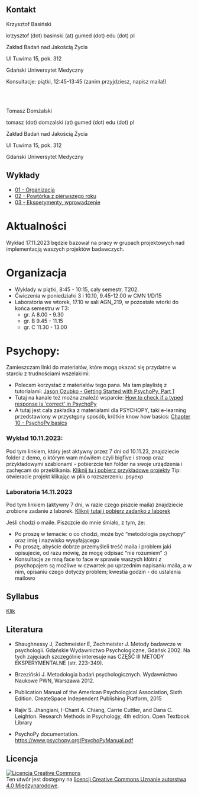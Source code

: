 ## Kontakt

Krzysztof Basiński

krzysztof (dot) basinski (at) gumed (dot) edu (dot) pl

Zakład Badań nad Jakością Życia

Ul Tuwima 15, pok. 312

Gdański Uniwersytet Medyczny

Konsultacje: piątki, 12:45-13:45 (zanim przyjdziesz, napisz maila!)

<br><br>

Tomasz Domżalski

tomasz (dot) domzalski (at) gumed (dot) edu (dot) pl 

Zakład Badań nad Jakością Życia

Ul Tuwima 15, pok. 312

Gdański Uniwersytet Medyczny

## Wykłady

- [01 - Organizacja](w01.html)
- [02 - Powtórka z pierwszego roku](w02.html)
- [03 - Eksperymenty, wprowadzenie](w03.html)

<!-- 

- [04 - Plany proste](w04.html)
- [05 - Powtarzany pomiar](w05.html)
- [06 - Plany złożone](w06.html)
- [07 - Analiza planów złożonych](plany_zlozone/analiza.zip)
- [08 - RCT](w08.html)
- [09 - Quasi-eksperymenty](w09.html)
- [10 - Kryzys replikowalności i kulty cargo](replikowalnosc_cargo.pdf) 
- 
## Nagrania wykładów

- [Analiza planów złożonych](https://youtu.be/9OMrcudz9YM)

## Ćwiczenia

- [01 - organizacja i projekty](c01.html)
- [Przykładowy eksperyment do analizy (2021-22)](analiza_psychopy/analiza_psychopy.zip)
- [Przykładowy eksperyment do analizy (2022-23)](analiza_psychopy_2022/analiza_psychopy_2022.zip)
- [Kryteria oceny projektów](kryteria_oceny_projektow)
- [Standardy APA-PL](Standardy%20APA-PL.pdf) 


## Zadania domowe


### Zadanie na 11.10

* Zainstaluj PsychoPy
* Zobacz [Jason Ozubko - Getting Started with PsychoPy, Part 1](https://www.youtube.com/watch?v=GSv60zgQlB8&list=PL6PJquR5BWXllUt585cRJWcRTly55iXTm)

### Zadanie na 18.10

* W 2-3 osobowych grupach "projektowych" 
* Postawcie (dowolne) pytanie badawcze
* Zróbcie (ekspresowy) przegląd literatury
* Znajdźcie co najmniej trzy artykuły (co najmniej dwa po angielsku, co najmniej jeden przeglądowy)
* Zaprezentujcie, co jest w tych artykułach
* Zróbcie podsumowanie i spróbujcie odpowiedzieć na pytanie badawcze 



-->
# Aktualności

Wykład 17.11.2023 będzie bazował na pracy w grupach projektowych nad implementacją waszych projektów badawczych.

# Organizacja

- Wykłady w piątki, 8:45 - 10:15, cały semestr, T202.
- Ćwiczenia w poniedziałki 3 i 10.10, 9.45-12.00 w CMN 1/D/15 
- Laboratoria we wtorek, 17.10 w sali AGN_219, w pozostałe wtorki do końca semestru w T3:
  - gr. A 8.00 - 9.30 
  - gr. B 9.45 - 11.15 
  - gr. C 11.30 - 13.00

# Psychopy:

Zamieszczam linki do materiałów, które mogą okazać się przydatne w starciu z trudnościami wszelakimi:
- Polecam korzystać z materiałów tego pana. Ma tam playlistę z tutorialami: [Jason Ozubko - Getting Started with PsychoPy, Part 1](https://youtu.be/GSv60zgQlB8)
- Tutaj na kanale też można znaleźć wsparcie: [How to check if a typed response is 'correct' in PsychoPy](https://youtu.be/-Fto45M7bS0)
- A tutaj jest cała zakładka z materiałami dla PSYCHOPY, taki e-learning przedstawiony w przystępny sposób, krótkie know how basics: [Chapter 10 - PsychoPy basics](https://psychology.nottingham.ac.uk/staff/lpzjd/psgy1001-21/psychopy-basics.html)

### Wykład 10.11.2023:
Pod tym linkiem, który jest aktywny przez 7 dni od 10.11.23, znajdziecie folder z demo, o którym wam mówiłem czyli bigfive i stroop oraz przykładowymi szablonami - pobierzcie ten folder na swoje urządzenia i zachęcam do przeklikania.
[Kliknij tu i pobierz przykładowe projekty](https://we.tl/t-G42pKk4HnK) Tip: otwieracie projekt klikając w plik o rozszerzeniu .psyexp

### Laboratoria 14.11.2023
Pod tym linkiem (aktywny 7 dni, w razie czego piszcie maila) znajdziecie zrobione zadanie z laborek. [Kliknij tutaj i pobierz zadanko z laborek](https://we.tl/t-b1eaCMH9ZD)

  
Jeśli chodzi o maile. Piszczcie do mnie śmiało, z tym, że:
- Po proszę w temacie: o co chodzi, może być “metodologia psychopy” oraz imię i nazwisko wysyłającego
- Po proszę, abyście dobrze przemyśleli treść maila i problem jaki opisujecie, od razu mówię, że mogę odpisać “nie rozumiem” :)
- Konsultacje ze mną face to face w sprawie waszych kłótni z psychopajem są możliwe w czwartek po uprzednim napisaniu maila, a w nim, opisaniu czego dotyczy problem; kwestia godzin - do ustalenia mailowo
 



## Syllabus

[Klik](syllabus.pdf)

## Literatura

- Shaughnessy J, Zechmeister E, Zechmeister J. Metody badawcze w psychologii. Gdańskie Wydawnictwo Psychologiczne, Gdańsk 2002. Na tych zajęciach szczególnie interesuje nas CZĘŚĆ III METODY EKSPERYMENTALNE (str. 223-349).

- Brzeziński J. Metodologia badań psychologicznych. Wydawnictwo Naukowe PWN, Warszawa 2012.

- Publication Manual of the American Psychological Association, Sixth Edition. CreateSpace Independent Publishing Platform, 2015

- Rajiv S. Jhangiani, I-Chant A. Chiang, Carrie Cuttler, and Dana C. Leighton. Research Methods in Psychology, 4th edition. Open Textbook Library

- PsychoPy documentation. https://www.psychopy.org/PsychoPyManual.pdf


## Licencja

<a rel="license" href="http://creativecommons.org/licenses/by/4.0/"><img alt="Licencja Creative Commons" style="border-width:0" src="https://i.creativecommons.org/l/by/4.0/88x31.png" /></a><br />Ten utwór jest dostępny na <a rel="license" href="http://creativecommons.org/licenses/by/4.0/">licencji Creative Commons Uznanie autorstwa 4.0 Międzynarodowe</a>.